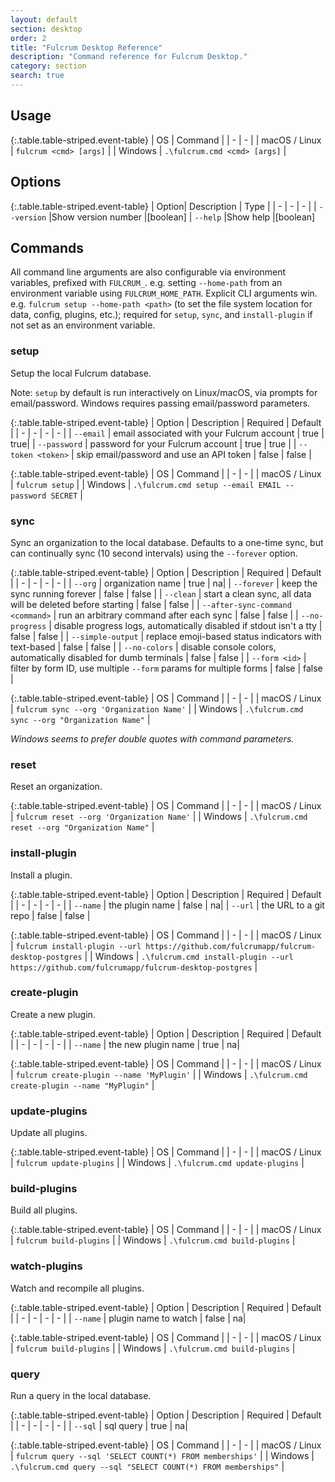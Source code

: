 ```yaml
---
layout: default
section: desktop
order: 2
title: "Fulcrum Desktop Reference"
description: "Command reference for Fulcrum Desktop."
category: section
search: true
---
```


## Usage

{:.table.table-striped.event-table}
| OS | Command |
| - | - |
| macOS / Linux  | `fulcrum <cmd> [args]`  |
| Windows | `.\fulcrum.cmd <cmd> [args]` |

## Options

{:.table.table-striped.event-table}
| Option| Description | Type |
| - | - | - |
| `--version` |Show version number |[boolean]
| `--help` |Show help |[boolean]

## Commands

All command line arguments are also configurable via environment variables, prefixed with `FULCRUM_`. e.g. setting `--home-path` from an environment variable using `FULCRUM_HOME_PATH`. Explicit CLI arguments win. e.g. `fulcrum setup --home-path <path>` (to set the file system location for data, config, plugins, etc.); required for `setup`, `sync`, and `install-plugin` if not set as an environment variable.

### setup

Setup the local Fulcrum database.

Note: `setup` by default is run interactively on Linux/macOS, via prompts for email/password. Windows requires passing email/password parameters.

{:.table.table-striped.event-table}
| Option | Description | Required | Default |
| - | - | - | - |
| `--email` | email associated with your Fulcrum account | true | true|
| `--password` | password for your Fulcrum account | true | true |
| `--token <token>` | skip email/password and use an API token | false | false |

{:.table.table-striped.event-table}
| OS | Command |
| - | - |
| macOS / Linux  | `fulcrum setup`  |
| Windows | `.\fulcrum.cmd setup --email EMAIL --password SECRET` |

### sync

Sync an organization to the local database. Defaults to a one-time sync, but can continually sync (10 second intervals) using the `--forever` option.

{:.table.table-striped.event-table}
| Option | Description | Required | Default |
| - | - | - | - |
| `--org` | organization name | true | na|
| `--forever` | keep the sync running forever | false | false |
| `--clean` | start a clean sync, all data will be deleted before starting | false | false |
| `--after-sync-command <command>` | run an arbitrary command after each sync | false | false |
| `--no-progress` | disable progress logs, automatically disabled if stdout isn't a tty | false | false |
| `--simple-output` | replace emoji-based status indicators with text-based | false | false |
| `--no-colors` | disable console colors, automatically disabled for dumb terminals | false | false |
| `--form <id>` | filter by form ID, use multiple `--form` params for multiple forms | false | false |

{:.table.table-striped.event-table}
| OS | Command |
| - | - |
| macOS / Linux  | `fulcrum sync --org 'Organization Name'`  |
| Windows | `.\fulcrum.cmd sync --org "Organization Name"` |

_Windows seems to prefer double quotes with command parameters._

### reset

Reset an organization.

{:.table.table-striped.event-table}
| OS | Command |
| - | - |
| macOS / Linux  | `fulcrum reset --org 'Organization Name'`  |
| Windows | `.\fulcrum.cmd reset --org "Organization Name"` |

### install-plugin

Install a plugin.

{:.table.table-striped.event-table}
| Option | Description | Required | Default |
| - | - | - | - |
| `--name` | the plugin name | false | na|
| `--url` | the URL to a git repo | false | false |

{:.table.table-striped.event-table}
| OS | Command |
| - | - |
| macOS / Linux  | `fulcrum install-plugin --url https://github.com/fulcrumapp/fulcrum-desktop-postgres`  |
| Windows | `.\fulcrum.cmd install-plugin --url https://github.com/fulcrumapp/fulcrum-desktop-postgres` |

### create-plugin

Create a new plugin.

{:.table.table-striped.event-table}
| Option | Description | Required | Default |
| - | - | - | - |
| `--name` | the new plugin name | true | na|

{:.table.table-striped.event-table}
| OS | Command |
| - | - |
| macOS / Linux  | `fulcrum create-plugin --name 'MyPlugin'`  |
| Windows | `.\fulcrum.cmd create-plugin --name "MyPlugin"` |

### update-plugins

Update all plugins.

{:.table.table-striped.event-table}
| OS | Command |
| - | - |
| macOS / Linux  | `fulcrum update-plugins`  |
| Windows | `.\fulcrum.cmd update-plugins` |

### build-plugins

Build all plugins.

{:.table.table-striped.event-table}
| OS | Command |
| - | - |
| macOS / Linux  | `fulcrum build-plugins`  |
| Windows | `.\fulcrum.cmd build-plugins` |

### watch-plugins

Watch and recompile all plugins.

{:.table.table-striped.event-table}
| Option | Description | Required | Default |
| - | - | - | - |
| `--name` | plugin name to watch | false | na|

{:.table.table-striped.event-table}
| OS | Command |
| - | - |
| macOS / Linux  | `fulcrum build-plugins`  |
| Windows | `.\fulcrum.cmd build-plugins` |

### query

Run a query in the local database.

{:.table.table-striped.event-table}
| Option | Description | Required | Default |
| - | - | - | - |
| `--sql` | sql query | true | na|

{:.table.table-striped.event-table}
| OS | Command |
| - | - |
| macOS / Linux  | `fulcrum query --sql 'SELECT COUNT(*) FROM memberships'`  |
| Windows | `.\fulcrum.cmd query --sql "SELECT COUNT(*) FROM memberships"` |
